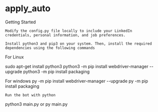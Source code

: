 # apply_auto


Getting Started

    Modify the config.py file locally to include your LinkedIn credentials, personal information, and job preferences.

    Install python3 and pip3 on your system. Then, install the required dependencies using the following commands

For Linux

sudo apt-get install python3
python3 -m pip install webdriver-manager --upgrade
python3 -m pip install packaging

For windows
py -m pip install webdriver-manager --upgrade
py -m pip install packaging

    Run the bot with python

python3 main.py
or 
py main.py

